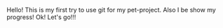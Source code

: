 Hello! This is my first try to use git for my pet-project. 
Also I be show my progress!
Ok! Let's go!!!
